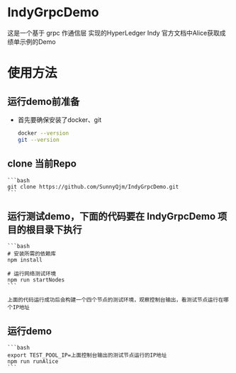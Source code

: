 # IndyGrpcDemo

这是一个基于 grpc 作通信层 实现的HyperLedger Indy 官方文档中Alice获取成绩单示例的Demo

# 使用方法

## 运行demo前准备

- 首先要确保安装了docker、git
    ``` bash
    docker --version
    git --version
    ```

## clone 当前Repo
    ```bash
    git clone https://github.com/SunnyQjm/IndyGrpcDemo.git
    ```

## 运行测试demo，下面的代码要在 IndyGrpcDemo 项目的根目录下执行
    ```bash
    # 安装所需的依赖库
    npm install

    # 运行网络测试环境
    npm run startNodes
    ```

    上面的代码运行成功后会构建一个四个节点的测试环境，观察控制台输出，看测试节点运行在哪个IP地址

## 运行demo
    ```bash
    export TEST_POOL_IP=上面控制台输出的测试节点运行的IP地址
    npm run runAlice
    ```
